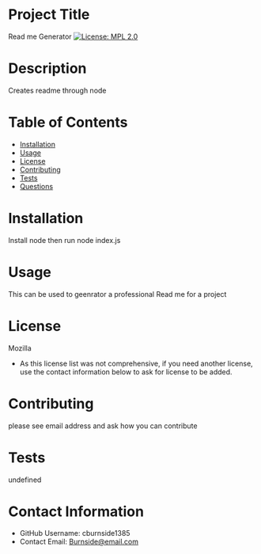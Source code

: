 
# Project Title
Read me Generator
[![License: MPL 2.0](https://img.shields.io/badge/License-MPL%202.0-brightgreen.svg)](https://opensource.org/licenses/MPL-2.0)

# Description
Creates readme through node 

# Table of Contents 
* [Installation](#-Installation)
* [Usage](#-Usage)
* [License](#-Installation)
* [Contributing](#-Contributing)
* [Tests](#-Tests)
* [Questions](#-Contact-Information)
    
# Installation
Install node  then run node index.js

# Usage
This can be used to geenrator a professional Read me for a project

# License 
Mozilla
* As this license list was not comprehensive, if you need another license, use the contact information below to ask for license to be added. 

# Contributing 
 please see email address and ask how you can contribute

# Tests
undefined

# Contact Information 
* GitHub Username: cburnside1385
* Contact Email: Burnside@email.com

